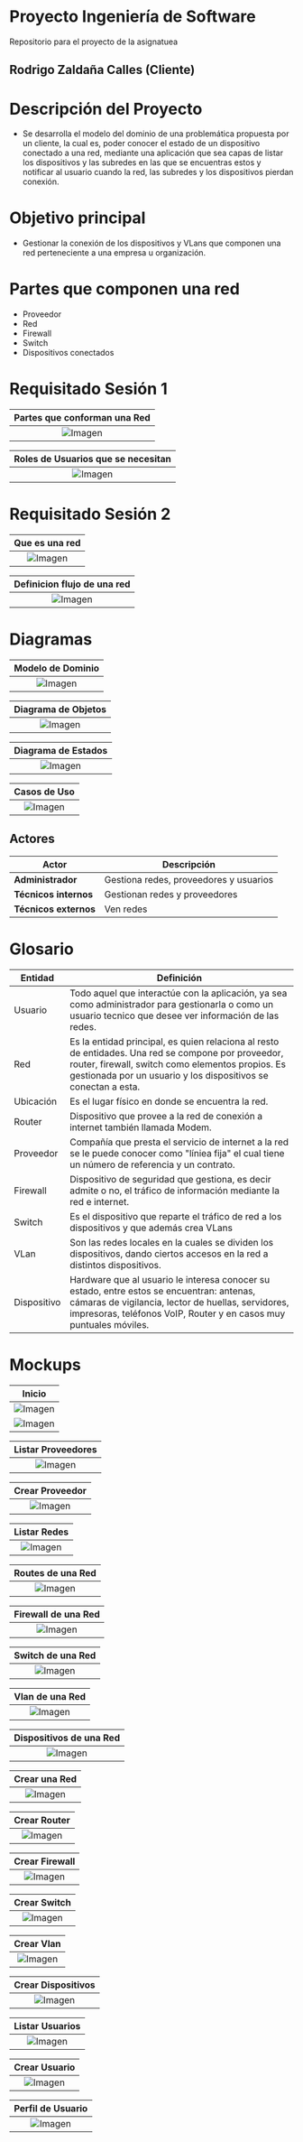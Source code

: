 # Proyecto Ingeniería de Software

Repositorio para el proyecto de la asignatuea

## Rodrigo Zaldaña Calles (Cliente)

# Descripción del Proyecto

- Se desarrolla el modelo del dominio de una problemática propuesta por un cliente, la cual es, poder conocer el estado de un dispositivo conectado a una red, mediante una aplicación que sea capas de listar los dispositivos y las subredes en las que se encuentras estos y notificar al usuario cuando la red, las subredes y los dispositivos pierdan conexión.

# Objetivo principal

- Gestionar la conexión de los dispositivos y VLans que componen una red perteneciente a una empresa u organización.

# Partes que componen una red

- Proveedor
- Red
- Firewall
- Switch
- Dispositivos conectados

# Requisitado Sesión 1

|   Partes que conforman una Red    |
| :-------------------------------: |
| ![Imagen](images/ContieneRed.PNG) |

| Roles de Usuarios que se necesitan  |
| :---------------------------------: |
| ![Imagen](images/RolesUsuarios.PNG) |

# Requisitado Sesión 2

|          Que es una red           |
| :-------------------------------: |
| ![Imagen](images/ContieneRed.PNG) |

|  Definicion flujo de una red   |
| :----------------------------: |
| ![Imagen](images/QueEsRed.PNG) |

# Diagramas

|           Modelo de Dominio           |
| :-----------------------------------: |
| ![Imagen](images/ModeloDeDominio.png) |

|           Diagrama de Objetos           |
| :-------------------------------------: |
| ![Imagen](images/DiagramaDeObjetos.png) |

|           Diagrama de Estados           |
| :-------------------------------------: |
| ![Imagen](images/DiagramaDeEstados.png) |

|           Casos de Uso           |
| :------------------------------: |
| ![Imagen](images/casosDeUso.png) |

## Actores

<div align="center">

| Actor                 | Descripción                            |
| --------------------- | -------------------------------------- |
| **Administrador**     | Gestiona redes, proveedores y usuarios |
| **Técnicos internos** | Gestionan redes y proveedores          |
| **Técnicos externos** | Ven redes                              |

</div>

# Glosario

| Entidad     | Definición                                                                                                                                                                                                                |
| ----------- | ------------------------------------------------------------------------------------------------------------------------------------------------------------------------------------------------------------------------- |
| Usuario     | Todo aquel que interactúe con la aplicación, ya sea como administrador para gestionarla o como un usuario tecnico que desee ver información de las redes.                                                                 |
| Red         | Es la entidad principal, es quien relaciona al resto de entidades. Una red se compone por proveedor, router, firewall, switch como elementos propios. Es gestionada por un usuario y los dispositivos se conectan a esta. |
| Ubicación   | Es el lugar físico en donde se encuentra la red.                                                                                                                                                                          |
| Router      | Dispositivo que provee a la red de conexión a internet también llamada Modem.                                                                                                                                             |
| Proveedor   | Compañía que presta el servicio de internet a la red se le puede conocer como "líniea fija" el cual tiene un número de referencia y un contrato.                                                                          |
| Firewall    | Dispositivo de seguridad que gestiona, es decir admite o no, el tráfico de información mediante la red e internet.                                                                                                        |
| Switch      | Es el dispositivo que reparte el tráfico de red a los dispositivos y que además crea VLans                                                                                                                                |
| VLan        | Son las redes locales en la cuales se dividen los dispositivos, dando ciertos accesos en la red a distintos dispositivos.                                                                                                 |
| Dispositivo | Hardware que al usuario le interesa conocer su estado, entre estos se encuentran: antenas, cámaras de vigilancia, lector de huellas, servidores, impresoras, teléfonos VoIP, Router y en casos muy puntuales móviles.     |

# Mockups

|                  Inicio                  |
| :--------------------------------------: |
|   ![Imagen](mockups/inicioUsuario.PNG)   |
| ![Imagen](mockups/ContrasenaUsuario.png) |

|            Listar Proveedores             |
| :---------------------------------------: |
| ![Imagen](mockups/ListadoProveedores.png) |

|            Crear Proveedor            |
| :-----------------------------------: |
| ![Imagen](mockups/NuevoProveedor.png) |

|            Listar Redes             |
| :---------------------------------: |
| ![Imagen](mockups/ListadoRedes.png) |

|             Routes de una Red             |
| :---------------------------------------: |
| ![Imagen](mockups/PartesDeRed-Router.png) |

|             Firewall de una Red             |
| :-----------------------------------------: |
| ![Imagen](mockups/PartesDeRed-Firewall.png) |

|             Switch de una Red             |
| :---------------------------------------: |
| ![Imagen](mockups/PartesDeRed-Switch.png) |

|             Vlan de una Red             |
| :-------------------------------------: |
| ![Imagen](mockups/PartesDeRed-Vlan.png) |

|             Dispositivos de una Red             |
| :---------------------------------------------: |
| ![Imagen](mockups/PartesDeRed-Dispositivos.png) |

|          Crear una Red          |
| :-----------------------------: |
| ![Imagen](mockups/NuevaRed.png) |

|                  Crear Router                  |
| :--------------------------------------------: |
| ![Imagen](mockups/PartesDeRed-NuevoRouter.png) |

|                  Crear Firewall                  |
| :----------------------------------------------: |
| ![Imagen](mockups/PartesDeRed-NuevoFirewall.png) |

|                  Crear Switch                  |
| :--------------------------------------------: |
| ![Imagen](mockups/PartesDeRed-NuevoSwitch.png) |

|                  Crear Vlan                  |
| :------------------------------------------: |
| ![Imagen](mockups/PartesDeRed-NuevoVlan.png) |

|                 Crear Dispositivos                  |
| :-------------------------------------------------: |
| ![Imagen](mockups/PartesDeRed-NuevoDispositivo.png) |

|            Listar Usuarios             |
| :------------------------------------: |
| ![Imagen](mockups/ListadoUsuarios.png) |

|            Crear Usuario            |
| :---------------------------------: |
| ![Imagen](mockups/NuevoUsuario.png) |

|          Perfil de Usuario           |
| :----------------------------------: |
| ![Imagen](mockups/PerfilUsuario.png) |
